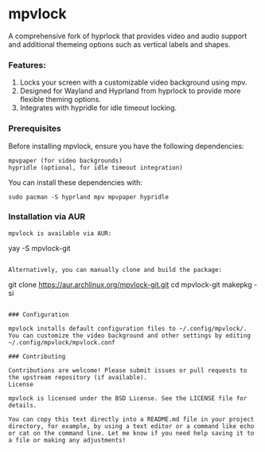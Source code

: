 # mpvlock

A comprehensive fork of hyprlock that provides video and audio support and additional themeing options such as vertical labels and shapes.

### Features:
1. Locks your screen with a customizable video background using mpv.
2. Designed for Wayland and Hyprland from hyprlock to provide more flexible theming options.
3. Integrates with hypridle for idle timeout locking.

### Prerequisites

Before installing mpvlock, ensure you have the following dependencies:

    mpvpaper (for video backgrounds)
    hypridle (optional, for idle timeout integration)

You can install these dependencies with:
```
sudo pacman -S hyprland mpv mpvpaper hypridle
```
### Installation via AUR
```
mpvlock is available via AUR:
```
yay -S mpvlock-git
```

Alternatively, you can manually clone and build the package:
```
git clone https://aur.archlinux.org/mpvlock-git.git
cd mpvlock-git
makepkg -si
```

### Configuration

mpvlock installs default configuration files to ~/.config/mpvlock/. You can customize the video background and other settings by editing ~/.config/mpvlock/mpvlock.conf

### Contributing

Contributions are welcome! Please submit issues or pull requests to the upstream repository (if available).
License

mpvlock is licensed under the BSD License. See the LICENSE file for details.

You can copy this text directly into a README.md file in your project directory, for example, by using a text editor or a command like echo or cat on the command line. Let me know if you need help saving it to a file or making any adjustments!
